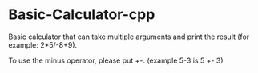 # Basic-Calculator-cpp
Basic calculator that can take multiple arguments and print the result (for example: 2*5/-8+9).

To use the minus operator, please put +-. (example 5-3 is 5 +- 3)
